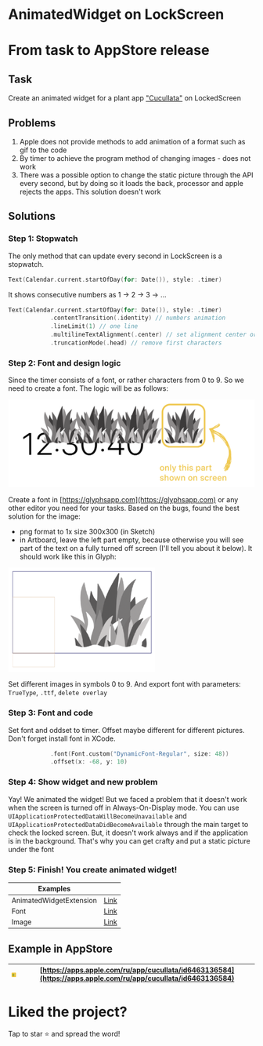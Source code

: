 # AnimatedWidget on LockScreen
# From task to AppStore release
## Task
Create an animated widget for a plant app ["Cucullata"](https://apps.apple.com/ru/app/cucullata/id6463136584) on LockedScreen

## Problems
1. Apple does not provide methods to add animation of a format such as gif to the code
2. By timer to achieve the program method of changing images - does not work
3. There was a possible option to change the static picture through the API every second, but by doing so it loads the back, processor and apple rejects the apps. This solution doesn't work

## Solutions

### Step 1: Stopwatch
The only method that can update every second in LockScreen is a stopwatch.
```swift
Text(Calendar.current.startOfDay(for: Date()), style: .timer)
```
It shows consecutive numbers as 1 → 2 → 3 → ...
```swift
Text(Calendar.current.startOfDay(for: Date()), style: .timer)
            .contentTransition(.identity) // numbers animation
            .lineLimit(1) // one line
            .multilineTextAlignment(.center) // set alignment center or trailing
            .truncationMode(.head) // remove first characters
```
### Step 2: Font and design logic
Since the timer consists of a font, or rather characters from 0 to 9. So we need to create a font. The logic will be as follows:

<img src="https://github.com/PollyVern/AnimatedWidget/blob/main/Resources/png_stopwatch.png" width="600">

Create a font in [https://glyphsapp.com](https://glyphsapp.com) or any other editor you need for your tasks.
Based on the bugs, found the best solution for the image:
- png format to 1x size 300х300 (in Sketch)
- in Artboard, leave the left part empty, because otherwise you will see part of the text on a fully turned off screen (I'll tell you about it below).
It should work like this in Glyph:

<img src="https://github.com/PollyVern/AnimatedWidget/blob/main/Resources/png_font_unit.png" width="300">

Set different images in symbols 0 to 9. And export font with parameters: `TrueType`, `.ttf`, `delete overlay`

### Step 3: Font and code
Set font and oddset to timer. Offset maybe different for different pictures. Don't forget install font in XCode.
```swift
            .font(Font.custom("DynamicFont-Regular", size: 48))
            .offset(x: -68, y: 10)
```
### Step 4: Show widget and new problem
Yay! We animated the widget! But we faced a problem that it doesn't work when the screen is turned off in Always-On-Display mode. 
You can use `UIApplicationProtectedDataWillBecomeUnavailable` and `UIApplicationProtectedDataDidBecomeAvailable` through the main target to check the locked screen. But, it doesn't work always and if the application is in the background. That's why you can get crafty and put a static picture under the font

### Step 5: Finish! You create animated widget!
| Examples |  |
| --- | --- |
| AnimatedWidgetExtension | [Link](https://github.com/PollyVern/AnimatedWidget/blob/main/ResourcesXCode/AnimatedWidgetExtension.swift) |
| Font | [Link](https://github.com/PollyVern/AnimatedWidget/blob/main/ResourcesXCode/DynamicFont.ttf) |
| Image | [Link](https://github.com/PollyVern/AnimatedWidget/blob/main/ResourcesXCode/png_grassUnit1.png) |

## Example in AppStore
|<img src="https://github.com/PollyVern/AnimatedWidget/blob/main/Resources/png_CucullataIcon.png" width="50">| [https://apps.apple.com/ru/app/cucullata/id6463136584](https://apps.apple.com/ru/app/cucullata/id6463136584)|
| --- | --- |


# Liked the project?
Tap to star ⭐️ and spread the word!
